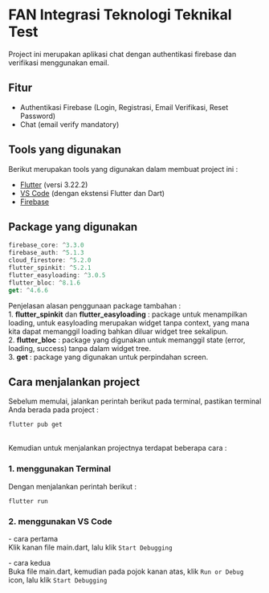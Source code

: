 # FAN Integrasi Teknologi Teknikal Test

Project ini merupakan aplikasi chat dengan authentikasi firebase dan verifikasi menggunakan email.

## Fitur

- Authentikasi Firebase (Login, Registrasi, Email Verifikasi, Reset Password)
- Chat (email verify mandatory)

## Tools yang digunakan

Berikut merupakan tools yang digunakan dalam membuat project ini :

- [Flutter](https://flutter.dev/docs/get-started/install) (versi 3.22.2)
- [VS Code](https://code.visualstudio.com/) (dengan ekstensi Flutter dan Dart)
- [Firebase](https://firebase.google.com/)

## Package yang digunakan
```dart
firebase_core: ^3.3.0
firebase_auth: ^5.1.3
cloud_firestore: ^5.2.0
flutter_spinkit: ^5.2.1
flutter_easyloading: ^3.0.5
flutter_bloc: ^8.1.6
get: ^4.6.6
```

Penjelasan alasan penggunaan package tambahan :<br>
1\. **flutter_spinkit** dan **flutter_easyloading** : package untuk menampilkan loading, untuk easyloading merupakan widget tanpa context, yang mana kita dapat memanggil loading bahkan diluar widget tree sekalipun.<br>
2\. **flutter_bloc** : package yang digunakan untuk memanggil state (error, loading, success) tanpa dalam widget tree.<br>
3\. **get** : package yang digunakan untuk perpindahan screen.


## Cara menjalankan project

Sebelum memulai, jalankan perintah berikut pada terminal, pastikan terminal Anda berada pada project :
```terminal
flutter pub get
```
<br>
Kemudian untuk menjalankan projectnya terdapat beberapa cara :

### 1\. menggunakan Terminal

Dengan menjalankan perintah berikut :
```terminal
flutter run
```

### 2\. menggunakan VS Code

\- cara pertama<br>
Klik kanan file main.dart, lalu klik ```Start Debugging```

\- cara kedua<br>
Buka file main.dart, kemudian pada pojok kanan atas, klik ```Run or Debug``` icon, lalu klik ```Start Debugging```